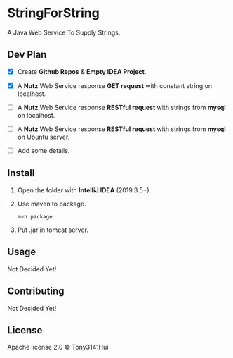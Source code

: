 # StringForString

A Java Web Service To Supply Strings.

## Dev Plan

+ [x] Create **Github Repos** & **Empty IDEA Project**.

+ [x] A **Nutz** Web Service response **GET request** with constant string on localhost.

+ [ ] A **Nutz** Web Service response **RESTful request** with strings from **mysql** on localhost.

+ [ ] A **Nutz** Web Service response **RESTful request** with strings from **mysql** on Ubuntu server.

+ [ ] Add some details.

## Install

1. Open the folder with **IntelliJ IDEA** (2019.3.5+)
2. Use maven to package.

    ```
    mvn package
    ```
3. Put .jar in tomcat server.

## Usage

Not Decided Yet!

## Contributing

Not Decided Yet!

## License

Apache license 2.0 © Tony3141Hui
